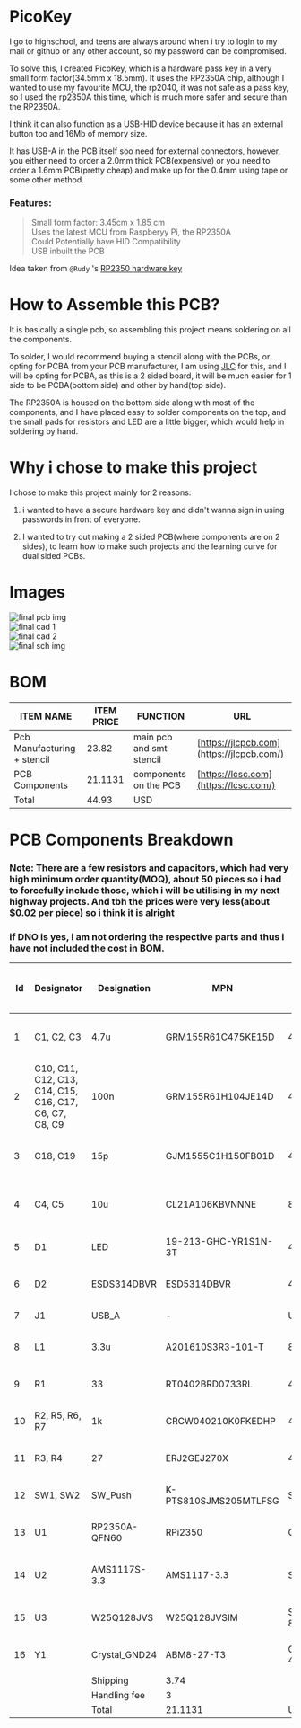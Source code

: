 # PicoKey 

I go to highschool, and teens are always around when i try to login to my mail or github or any other account, so my password can be compromised.  

To solve this, I created PicoKey, which is a hardware pass key in a very small form factor(34.5mm x 18.5mm). It uses the RP2350A chip, although I wanted to use my favourite MCU, the rp2040, it was not safe as a pass key, so I used the rp2350A this time, which is much more safer and secure than the RP2350A.  

I think it can also function as a USB-HID device because it has an external button too and 16Mb of memory size.

It has USB-A in the PCB itself soo need for external connectors, however, you either need to order a 2.0mm thick PCB(expensive) or you need to order a 1.6mm PCB(pretty cheap) and make up for the 0.4mm using tape or some other method.  

### Features:
> Small form factor: 3.45cm x 1.85 cm  
> Uses the latest MCU from Raspberyy Pi, the RP2350A  
> Could Potentially have HID Compatibility  
> USB inbuilt the PCB

Idea taken from ```@Rudy``` 's [RP2350 hardware key](https://github.com/Outdatedcandy92/PicoDucky)  

# How to Assemble this PCB?

It is basically a single pcb, so assembling this project means soldering on all the components.  

To solder, I would recommend buying a stencil along with the PCBs, or opting for PCBA from your PCB manufacturer, I am using [JLC](https://jlcpcb.com) for this, and I will be opting for PCBA, as this is a 2 sided board, it will be much easier for 1 side to be PCBA(bottom side) and other by hand(top side).  

The RP2350A is housed on the bottom side along with most of the components, and I have placed easy to solder components on the top, and the small pads for resistors and LED are a little bigger, which would help in soldering by hand.

# Why i chose to make this project
I chose to make this project mainly for 2 reasons:  

1. i wanted to have a secure hardware key and didn't wanna sign in using passwords in front of everyone.  

2. I wanted to try out making a 2 sided PCB(where components are on 2 sides), to learn how to make such projects and the learning curve for dual sided PCBs.  

# Images
![final pcb img](/images/8/pcb_final_3.png)  
![final cad 1](/images/8/3d_1_final_2.png)  
![final cad 2](/images/8/3d_2_final_2.png)  
![final sch img](/images/5/sch_final.png)  


# BOM

| ITEM NAME                   | ITEM PRICE | FUNCTION                 | URL                                       |
| --------------------------- | ---------- | ------------------------ | ----------------------------------------- |
| Pcb Manufacturing + stencil | 23.82      | main pcb and smt stencil | [https://jlcpcb.com](https://jlcpcb.com/) |
| PCB Components              | 21.1131    | components on the PCB    | [https://lcsc.com](https://lcsc.com/)     |
|  Total                  | 44.93      | USD                      |                                           |

# PCB Components Breakdown

### Note: There are a few resistors and capacitors, which had very high minimum order quantity(MOQ), about 50 pieces so i had to forcefully include those, which i will be utilising in my next highway projects. And tbh the prices were very less(about $0.02 per piece) so i think it is alright

### if DNO is yes, i am not ordering the respective parts and thus i have not included the cost in BOM.


| Id | Designator                                             | Designation   | MPN                   | Footprint                       | DNO - Do not order | MOQ | Price  | Quantity | Amount | Supplier link                                                                                                                                  |
| -- | ------------------------------------------------------ | ------------- | --------------------- | ------------------------------- | ------------------ | --- | ------ | -------- | ------ | ---------------------------------------------------------------------------------------------------------------------------------------------- |
| 1  | C1, C2, C3                                             | 4.7u          | GRM155R61C475KE15D    | 402                             | No                 | Yes | 0.057  | 10       | 0.57   | https://lcsc.com/product-detail/Multilayer-Ceramic-Capacitors-MLCC-SMD-SMT_Murata-Electronics-GRM155R61C475KE15D_C426094.html                  |
| 2  | C10, C11, C12, C13, C14, C15, C16, C17, C6, C7, C8, C9 | 100n          | GRM155R61H104JE14D    | 402                             | Yes                | \-  | 0      | 36       | 0      | https://lcsc.com/product-detail/Multilayer-Ceramic-Capacitors-MLCC-SMD-SMT_Murata-Electronics-GRM155R61H104JE14D_C426067.html                  |
| 3  | C18, C19                                               | 15p           | GJM1555C1H150FB01D    | 402                             | Yes                | \-  | 0      | 6        | 0      | https://lcsc.com/product-detail/Multilayer-Ceramic-Capacitors-MLCC-SMD-SMT_Murata-Electronics-GJM1555C1H150FB01D_C441742.html                  |
| 4  | C4, C5                                                 | 10u           | CL21A106KBVNNNE       | 805                             | No                 | Yes | 0.046  | 5        | 0.23   | https://lcsc.com/product-detail/Multilayer-Ceramic-Capacitors-MLCC-SMD-SMT_Samsung-Electro-Mechanics-CL21A106KBYQNNE_C2932476.html             |
| 5  | D1                                                     | LED           | 19-213-GHC-YR1S1N-3T  | 402                             | Yes                | \-  | 0      | 3        | 0      | https://www.lcsc.com/product-detail/LED-Indication-Discrete_Everlight-Elec-16-213-GHC-YR1S1N-3T_C2980183.html?s_z=n_LED                        |
| 6  | D2                                                     | ESDS314DBVR   | ESD5314DBVR           | 402                             | No                 | Yes | 0.212  | 5        | 1.06   | https://lcsc.com/product-detail/ESD-and-Surge-Protection-TVS-ESD_TI-ESDS314DBVR_C1847859.html                                                  |
| 7  | J1                                                     | USB_A         | \-                    | USBPCB                          | On PCB             | \-  | \-     | \-       | \-     | \-                                                                                                                                             |
| 8  | L1                                                     | 3.3u          | A201610S3R3-101-T     | 806                             | No                 | Yes | 0.2592 | 5        | 1.3    | https://lcsc.com/product-detail/Power-Inductors_Abracon-LLC-AOTA-B201610S3R3-101-T_C42411119.html                                              |
| 9  | R1                                                     | 33            | RT0402BRD0733RL       | 402                             | No                 | Yes | 0.0198 | 50       | 0.99   | https://lcsc.com/product-detail/Chip-Resistor-Surface-Mount_YAGEO-RT0402BRD0733RL_C852729.html                                                 |
| 10 | R2, R5, R6, R7                                         | 1k            | CRCW040210K0FKEDHP    | 402                             | No                 | Yes | 0.023  | 20       | 0.46   | https://lcsc.com/product-detail/Chip-Resistor-Surface-Mount_Vishay-Intertech-CRCW04021K00FKEDHP_C313354.html                                   |
| 11 | R3, R4                                                 | 27            | ERJ2GEJ270X           | 402                             | Yes                | \-  | 0      | 6        | 0      | https://lcsc.com/product-detail/Chip-Resistor-Surface-Mount_PANASONIC-ERJ2GEJ270X_C278580.html                                                 |
| 12 | SW1, SW2                                               | SW_Push       | K-PTS810SJMS205MTLFSG | SW_SPST_PTS810                  | No                 | No  | 0.6    | 6        | 3.6    | https://lcsc.com/product-detail/Tactile-Switches_C-K-PTS810SJM250SMTRLFS_C116501.html                                                          |
| 13 | U1                                                     | RP2350A-QFN60 | RPi2350               | QFN-60                          | No                 | No  | 1.514  | 3        | 4.542  | https://www.silverlineelectronics.in/collections/the-raspberry-pi/products/rp2350a-raspberry-pi-microcontroller-chip-in-stock-silverline-india |
| 14 | U2                                                     | AMS1117S-3.3  | AMS1117-3.3           | SOT-89-3                        | No                 | Yes | 0.1    | 5        | 0.5    | https://lcsc.com/product-detail/Voltage-Regulators-Linear-Low-Drop-Out-LDO-Regulators_JSMSEMI-AMS1117S-3-3_C917152.html                        |
| 15 | U3                                                     | W25Q128JVS    | W25Q128JVSIM          | SOIC-8_5.3x5.3mm_P1.27mm        | Yes                | \-  | 0      | 3        | 0      | https://lcsc.com/product-detail/NOR-FLASH_Winbond-Elec-W25Q128JVSIM_C2613930.html                                                              |
| 16 | Y1                                                     | Crystal_GND24 | ABM8-27-T3            | Crystal_SMD_3225-4Pin_3.2x2.5mm | No                 | No  | 0.3737 | 3        | 1.1211 | https://www.lcsc.com/product-detail/Crystals_Abracon-LLC-ABM8-272-T3_C20625731.html?s_z=n_abm8                                                 |
|    |                                                        | Shipping      | 3.74                  |                                 |                    |     |        |          |        |                                                                                                                                                |
|    |                                                        | Handling fee  | 3                     |                                 |                    |     |        |          |        |                                                                                                                                                |
|    |                                                        | Total         | 21.1131               | USD                             |                    |     |        |          |        |                                                                                                                                                |